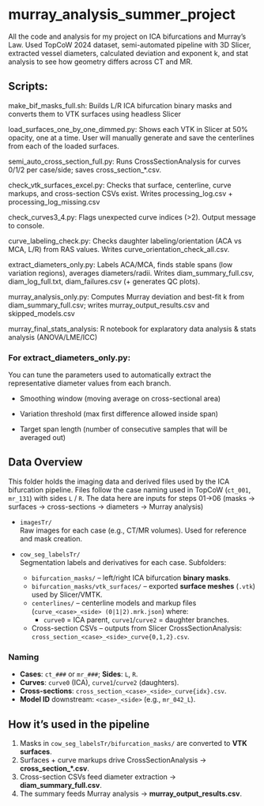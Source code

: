 # murray_analysis_summer_project
All the code and analysis for my project on ICA bifurcations and Murray’s Law. Used TopCoW 2024 dataset, semi-automated pipeline with 3D Slicer, extracted vessel diameters, calculated deviation and exponent k, and stat analysis to see how geometry differs across CT and MR.



## Scripts: 

make_bif_masks_full.sh: Builds L/R ICA bifurcation binary masks and converts them to VTK surfaces using headless Slicer

load_surfaces_one_by_one_dimmed.py: Shows each VTK in Slicer at 50% opacity, one at a time. User will manually generate and save the centerlines from each of the loaded surfaces.

semi_auto_cross_section_full.py: Runs CrossSectionAnalysis for curves 0/1/2 per case/side; saves cross_section_*.csv.

check_vtk_surfaces_excel.py: Checks that surface, centerline, curve markups, and cross-section CSVs exist. Writes processing_log.csv + processing_log_missing.csv

check_curves3_4.py: Flags unexpected curve indices (>2). Output message to console.

curve_labeling_check.py: Checks daughter labeling/orientation (ACA vs MCA, L/R) from RAS values. Writes curve_orientation_check_all.csv.

extract_diameters_only.py: Labels ACA/MCA, finds stable spans (low variation regions), averages diameters/radii. Writes diam_summary_full.csv, diam_log_full.txt, diam_failures.csv (+ generates QC plots).

murray_analysis_only.py: Computes Murray deviation and best-fit k from diam_summary_full.csv; writes murray_output_results.csv and skipped_models.csv

murray_final_stats_analysis: R notebook for explaratory data analysis & stats analysis (ANOVA/LME/ICC)


### For extract_diameters_only.py:

You can tune the parameters used to automatically extract the representative diameter values from each branch.

* Smoothing window (moving average on cross-sectional area)

* Variation threshold (max first difference allowed inside span)

* Target span length (number of consecutive samples that will be averaged out)



## Data Overview

This folder holds the imaging data and derived files used by the ICA bifurcation pipeline. Files follow the case naming used in TopCoW (`ct_001`, `mr_131`) with sides `L` / `R`. The data here are inputs for steps 01→06 (masks → surfaces → cross-sections → diameters → Murray analysis)

- `imagesTr/`  
  Raw images for each case (e.g., CT/MR volumes). Used for reference and mask creation.

- `cow_seg_labelsTr/`  
  Segmentation labels and derivatives for each case. Subfolders:
  - `bifurcation_masks/` – left/right ICA bifurcation **binary masks**.
  - `bifurcation_masks/vtk_surfaces/` – exported **surface meshes** (`.vtk`) used by Slicer/VMTK.
  - `centerlines/` – centerline models and markup files (`curve_<case>_<side> (0|1|2).mrk.json`) where:
    - `curve0` = ICA parent, `curve1`/`curve2` = daughter branches.
  - Cross-section CSVs – outputs from Slicer CrossSectionAnalysis: `cross_section_<case>_<side>_curve{0,1,2}.csv`.

### Naming

- **Cases**: `ct_###` or `mr_###`; **Sides**: `L`, `R`.  
- **Curves**: `curve0` (ICA), `curve1`/`curve2` (daughters).  
- **Cross-sections**: `cross_section_<case>_<side>_curve{idx}.csv`.  
- **Model ID** downstream: `<case>_<side>` (e.g., `mr_042_L`).

## How it’s used in the pipeline

1. Masks in `cow_seg_labelsTr/bifurcation_masks/` are converted to **VTK surfaces**.
2. Surfaces + curve markups drive CrossSectionAnalysis → **cross_section_*.csv**.
3. Cross-section CSVs feed diameter extraction → **diam_summary_full.csv**.
4. The summary feeds Murray analysis → **murray_output_results.csv**.

